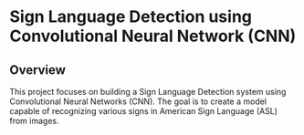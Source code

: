 # Sign Language Detection using Convolutional Neural Network (CNN)
## Overview
This project focuses on building a Sign Language Detection system using Convolutional Neural Networks (CNN). The goal is to create a model capable of recognizing various signs in American Sign Language (ASL) from images.
